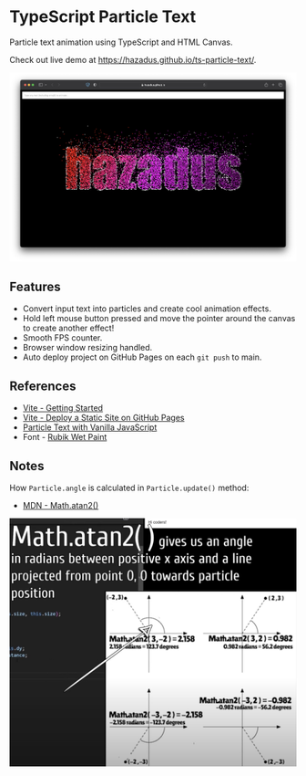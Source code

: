 # TypeScript Particle Text

Particle text animation using TypeScript and HTML Canvas.

Check out live demo at https://hazadus.github.io/ts-particle-text/.

![Screensot](/screenshots/screenshot.png)

## Features

- Convert input text into particles and create cool animation effects.
- Hold left mouse button pressed and move the pointer around the canvas to create another effect!
- Smooth FPS counter.
- Browser window resizing handled.
- Auto deploy project on GitHub Pages on each `git push` to main.

## References

- [Vite - Getting Started](https://vitejs.dev/guide/#getting-started)
- [Vite - Deploy a Static Site on GitHub Pages](https://vitejs.dev/guide/static-deploy.html#github-pages)
- [Particle Text with Vanilla JavaScript](https://www.youtube.com/watch?v=2F2t1RJoGt8)
- Font - [Rubik Wet Paint](https://fonts.google.com/specimen/Rubik+Wet+Paint?subset=cyrillic)

## Notes

How `Particle.angle` is calculated in `Particle.update()` method:

- [MDN - Math.atan2()](https://developer.mozilla.org/ru/docs/Web/JavaScript/Reference/Global_Objects/Math/atan2)

![Screenshot1](/screenshots/particle.angle.png)
